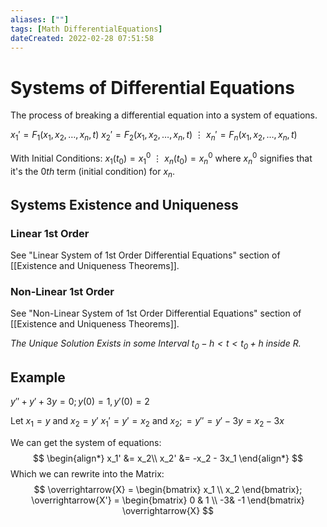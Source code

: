 ```yaml
---
aliases: [""] 
tags: [Math DifferentialEquations] 
dateCreated: 2022-02-28 07:51:58
---
```

# Systems of Differential Equations
The process of breaking a differential equation 
into a system of equations.

$x_1' = F_1(x_1, x_2, \ldots, x_n, t)$
$x_2' = F_2(x_1, x_2, \ldots, x_n, t)$
$\vdots$
$x_n' = F_n(x_1, x_2, \ldots, x_n, t)$

With Initial Conditions:
$x_1(t_0) = x_1^0$ 
$\vdots$
$x_n(t_0) = x_n^0$ 
where $x_n^0$ signifies that it's the $0th$ term (initial condition) for $x_n$.

## Systems Existence and Uniqueness
### Linear 1st Order
See "Linear System of 1st Order Differential Equations" section of [[Existence and Uniqueness Theorems]].

### Non-Linear 1st Order
See "Non-Linear System of 1st Order Differential Equations" section of [[Existence and Uniqueness Theorems]].

*The Unique Solution Exists in some Interval $t_0 - h < t < t_0 + h$ inside $R$.*

## Example
$y'' + y' + 3y = 0; y(0) = 1, y'(0)=2$

Let $x_1 = y$ and $x_2 = y'$
$x_1' = y' = x_2$ and $x_2; = y'' = y'-3y = x_2 - 3x$

We can get the system of equations:
$$
\begin{align*}
	x_1' &= x_2\\
	x_2' &= -x_2 - 3x_1
\end{align*}
$$
Which we can rewrite into the Matrix:
$$
\overrightarrow{X} =
\begin{bmatrix}
	x_1 \\
	x_2
\end{bmatrix};
\overrightarrow{X'} = 
\begin{bmatrix}
	0 & 1 \\
	-3& -1
\end{bmatrix} \overrightarrow{X}
$$


